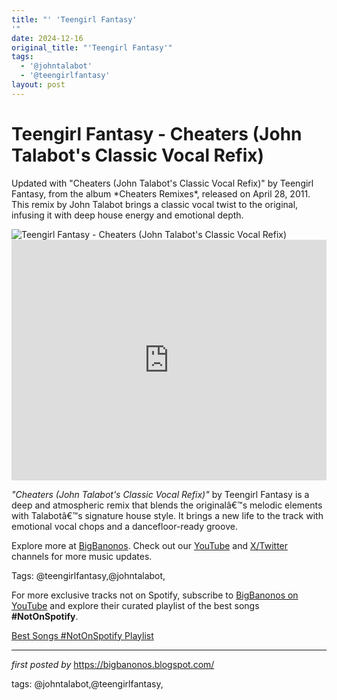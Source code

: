 ```yaml
---
title: "' 'Teengirl Fantasy'
'"
date: 2024-12-16
original_title: "'Teengirl Fantasy'"
tags:
  - '@johntalabot'
  - '@teengirlfantasy'
layout: post
---
```

<!-- Title of the Post -->
<h1 >Teengirl Fantasy - Cheaters (John Talabot's Classic Vocal Refix)</h1> <!-- Introductory Text -->
<p >Updated with "Cheaters (John Talabot's Classic Vocal Refix)" by Teengirl Fantasy, from the album *Cheaters Remixes*, released on April 28, 2011. This remix by John Talabot brings a classic vocal twist to the original, infusing it with deep house energy and emotional depth.</p> <!-- Featured Image -->
<div > <img src="https://i1.sndcdn.com/artworks-000006976848-fdi3yg-t500x500.jpg" alt="Teengirl Fantasy - Cheaters (John Talabot's Classic Vocal Refix)" />
</div> <!-- YouTube Video Embed -->
<div > <iframe width="100%" height="385" src="https://www.youtube.com/embed/crUscoMzgXY" title="Teengirl Fantasy - Cheaters (John Talabot's Classic Vocal Refix)" frameborder="0" allow="accelerometer; autoplay; clipboard-write; encrypted-media; gyroscope; picture-in-picture; web-share" referrerpolicy="strict-origin-when-cross-origin" allowfullscreen></iframe>
</div> <!-- Song Information -->
<div > <p><em>"Cheaters (John Talabot's Classic Vocal Refix)"</em> by Teengirl Fantasy is a deep and atmospheric remix that blends the originalâ€™s melodic elements with Talabotâ€™s signature house style. It brings a new life to the track with emotional vocal chops and a dancefloor-ready groove.</p>
</div> <!-- Footer Links -->
<div > <p>Explore more at <a href="https://bigbanonos.blogspot.com/" target="_blank">BigBanonos</a>. Check out our <a href="https://www.youtube.com/@BigBanonos" target="_blank">YouTube</a> and <a href="https://x.com/bigbanonos" target="_blank">X/Twitter</a> channels for more music updates.</p>
</div> <!-- Tags -->
<p >Tags: @teengirlfantasy,@johntalabot,</p>


<!--Subscribe and Playlist Links-->
<div>
    <p>For more exclusive tracks not on Spotify, subscribe to <a href="https://www.youtube.com/@BigBanonos" target="_blank">BigBanonos on YouTube</a> and explore their curated playlist of the best songs <strong>#NotOnSpotify</strong>.</p>
    <p><a href="https://www.youtube.com/playlist?list=PLtuNtuTatqI0kFahUCbtbfenC_ET5O_tr" target="_blank">Best Songs #NotOnSpotify Playlist<br /></a></p></div>

<hr />

<p><em>first posted by</em> <a href="https://bigbanonos.blogspot.com/" rel="noopener" target="_new">https://bigbanonos.blogspot.com/</a></p>

<p>tags: @johntalabot,@teengirlfantasy,</p>
